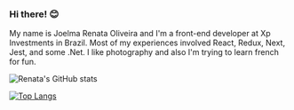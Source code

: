 ### Hi there! 😊

My name is Joelma Renata Oliveira and I'm a front-end developer at Xp Investments in Brazil.
Most of my experiences involved React, Redux, Next, Jest, and some .Net.
I like photography and also I'm trying to learn french for fun.

![Renata's GitHub stats](https://github-readme-stats.vercel.app/api?username=rnataoliveira&show_icons=true&hide=contribs&theme=graywhite)

[![Top Langs](https://github-readme-stats.vercel.app/api/top-langs/?username=rnataoliveira&show_icons=true&theme=graywhite&layout=compact)](https://github.com/rnataoliveira/github-readme-stats)
